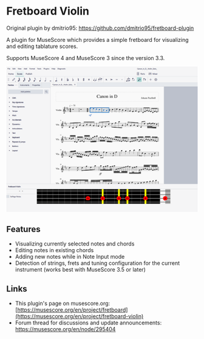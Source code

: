# Fretboard Violin

Original plugin by dmitrio95: 
https://github.com/dmitrio95/fretboard-plugin

A plugin for MuseScore which provides a simple fretboard for visualizing and editing tablature scores.

Supports MuseScore 4 and MuseScore 3 since the version 3.3.

![Screenshot](screenshots/screen.png)

## Features
- Visualizing currently selected notes and chords
- Editing notes in existing chords
- Adding new notes while in Note Input mode
- Detection of strings, frets and tuning configuration for the current instrument (works best with MuseScore 3.5 or later)

## Links
- This plugin's page on musescore.org: \
  [https://musescore.org/en/project/fretboard](https://musescore.org/en/project/fretboard-violin)
- Forum thread for discussions and update announcements: \
  https://musescore.org/en/node/295404
